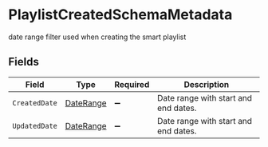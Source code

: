 # PlaylistCreatedSchemaMetadata

date range filter used when creating the smart playlist


## Fields

| Field                                             | Type                                              | Required                                          | Description                                       |
| ------------------------------------------------- | ------------------------------------------------- | ------------------------------------------------- | ------------------------------------------------- |
| `CreatedDate`                                     | [DateRange](../../Models/Components/DateRange.md) | :heavy_minus_sign:                                | Date range with start and end dates.              |
| `UpdatedDate`                                     | [DateRange](../../Models/Components/DateRange.md) | :heavy_minus_sign:                                | Date range with start and end dates.              |